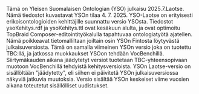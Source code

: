 Tämä on Yleisen Suomalaisen Ontologian (YSO) julkaisu 2025.7.Laotse. Nämä tiedostot kuvastavat YSOn tilaa 4. 7. 2025. YSO-Laotse on erityisesti erikoisontologioiden kehittäjille suunnattu versio YSOsta. Tiedostot ysoKehitys.rdf ja ysoKehitys.ttl ovat kesäkuun alulta, ja ovat optimoitu TopBraid Composer-editointityökalulla tapahtuvaa ontologiatyötä ajatellen. Nämä poikkeavat tietomalliltaan joiltain osin YSOn Fintosta löytyvästä julkaisuversiosta. Tämä on samalla viimeinen YSOn versio joka on tuotettu TBC:llä, ja jatkossa muokkaukset YSOon tehdään VocBenchillä. Siirtymäkauden aikana jäädytetyt versiot tuotetaan TBC-yhteensopivaan muotoon VocBenchillä tehdyistä kehitysversioista. YSOn Laotse-versio on sisällöltään "jäädytetty", eli siihen ei päivitetä YSOn julkaisuversiossa näkyviä jatkuvia muutoksia. Versio sisältää YSOn keskeiset viime vuosien aikana toteutetut sisällölliset uudistukset.
